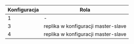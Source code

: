 | Konfiguracja | Rola |
| ------ | ------ |
|    1   | - |
|    3   | replika w konfiguracji master-slave |
|    4   | replika w konfiguracji master-slave |
